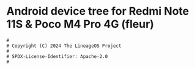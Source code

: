 # Android device tree for Redmi Note 11S & Poco M4 Pro 4G (fleur)

```
#
# Copyright (C) 2024 The LineageOS Project
#
# SPDX-License-Identifier: Apache-2.0
#
```

